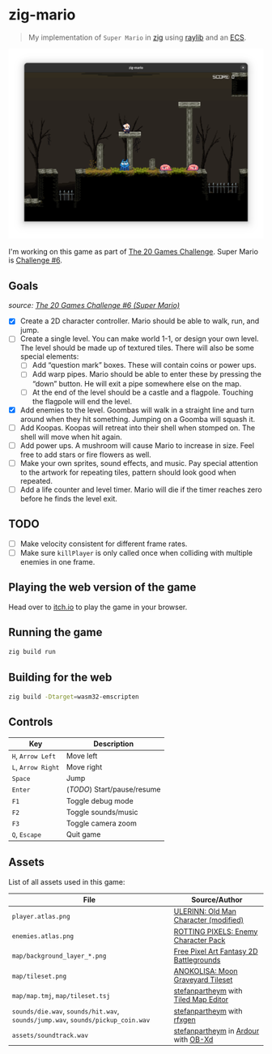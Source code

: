 # zig-mario

> My implementation of `Super Mario` in [zig](https://ziglang.org/) using [raylib](https://github.com/Not-Nik/raylib-zig) and an [ECS](https://github.com/prime31/zig-ecs).

![Screenshot](./screenshot.png)

I'm working on this game as part of [The 20 Games Challenge](https://20_games_challenge.gitlab.io/). Super Mario is [Challenge #6](https://20_games_challenge.gitlab.io/challenge/#6).

## Goals

_source: [The 20 Games Challenge #6 (Super Mario)](https://20_games_challenge.gitlab.io/challenge/#6)_

- [x] Create a 2D character controller. Mario should be able to walk, run, and jump.
- [ ] Create a single level. You can make world 1-1, or design your own level. The level should be made up of textured tiles. There will also be some special elements:
  - [ ] Add “question mark” boxes. These will contain coins or power ups.
  - [ ] Add warp pipes. Mario should be able to enter these by pressing the “down” button. He will exit a pipe somewhere else on the map.
  - [ ] At the end of the level should be a castle and a flagpole. Touching the flagpole will end the level.
- [x] Add enemies to the level. Goombas will walk in a straight line and turn around when they hit something. Jumping on a Goomba will squash it.
- [ ] Add Koopas. Koopas will retreat into their shell when stomped on. The shell will move when hit again.
- [ ] Add power ups. A mushroom will cause Mario to increase in size. Feel free to add stars or fire flowers as well.
- [ ] Make your own sprites, sound effects, and music. Pay special attention to the artwork for repeating tiles, pattern should look good when repeated.
- [ ] Add a life counter and level timer. Mario will die if the timer reaches zero before he finds the level exit.

## TODO

- [ ] Make velocity consistent for different frame rates.
- [ ] Make sure `killPlayer` is only called once when colliding with multiple enemies in one frame.

## Playing the web version of the game

Head over to [itch.io](https://steflo.itch.io/zig-mario) to play the game in your browser.

## Running the game

```sh
zig build run
```

## Building for the web

```sh
zig build -Dtarget=wasm32-emscripten
```

## Controls

| Key                | Description                 |
| ------------------ | --------------------------- |
| `H`, `Arrow Left`  | Move left                   |
| `L`, `Arrow Right` | Move right                  |
| `Space`            | Jump                        |
| `Enter`            | (_TODO_) Start/pause/resume |
| `F1`               | Toggle debug mode           |
| `F2`               | Toggle sounds/music         |
| `F3`               | Toggle camera zoom          |
| `Q`, `Escape`      | Quit game                   |

## Assets

List of all assets used in this game:

| File                                                                            | Source/Author                                                                                                                     |
| ------------------------------------------------------------------------------- | --------------------------------------------------------------------------------------------------------------------------------- |
| `player.atlas.png`                                                              | [ULERINN: Old Man Character (modified)](https://ulerinn.itch.io/free-old-man)                                                     |
| `enemies.atlas.png`                                                             | [ROTTING PIXELS: Enemy Character Pack ](https://rottingpixels.itch.io/enemy-characters-pack-free)                                 |
| `map/background_layer_*.png`                                                    | [Free Pixel Art Fantasy 2D Battlegrounds](https://craftpix.net/freebies/free-pixel-art-fantasy-2d-battlegrounds/)                 |
| `map/tileset.png`                                                               | [ANOKOLISA: Moon Graveyard Tileset](https://anokolisa.itch.io/moon-graveyard)                                                     |
| `map/map.tmj`, `map/tileset.tsj`                                                | [stefanpartheym](https://github.com/stefanpartheym) with [Tiled Map Editor](https://www.mapeditor.org/)                           |
| `sounds/die.wav`, `sounds/hit.wav`, `sounds/jump.wav`, `sounds/pickup_coin.wav` | [stefanpartheym](https://github.com/stefanpartheym) with [rfxgen](https://raylibtech.itch.io/rfxgen)                              |
| `assets/soundtrack.wav`                                                         | [stefanpartheym](https://github.com/stefanpartheym) in [Ardour](https://ardour.org/) with [OB-Xd](https://www.discodsp.com/obxd/) |
